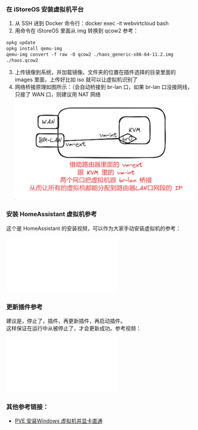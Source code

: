 ### 在 iStoreOS 安装虚拟机平台

1. 从 SSH 进到 Docker 命令行：docker exec -it webvirtcloud bash
2. 用命令在 iStoreOS 里面从 img 转换到  qcow2 参考：
```
opkg update
opkg install qemu-img
qemu-img convert -f raw -O qcow2 ./haos_generic-x86-64-11.2.img ./haos.qcow2
```
3. 上传镜像到系统，并加载镜像。文件夹的位置在插件选择的目录里面的 images 里面，上传好比如 iso 就可以让虚拟机识别了
4. 网络桥接原理如图所示：（会自动桥接到 br-lan 口，如果 br-lan 口没接网线，只接了 WAN 口，则建议用 NAT 网络
![网络桥接](./picture/webvirtcloud-net.png)


### 安装 HomeAssistant 虚拟机参考

这个是 HomeAssistant 的安装视频，可以作为大家手动安装虚拟机的参考：

<iframe src="//player.bilibili.com/player.html?aid=236949444&bvid=BV1Qe411o7Qt&cid=1358788868&p=1" scrolling="no" border="0" frameborder="no" framespacing="0" allowfullscreen="true"> </iframe>

### 更新插件参考

建议是，停止了，插件，再更新插件，再启动插件。  
这样保证在运行中从被停止了，才会更新成功。参考视频：  

<iframe src="//player.bilibili.com/player.html?aid=494608438&bvid=BV1NN411L7BU&cid=1363300025&p=1" scrolling="no" border="0" frameborder="no" framespacing="0" allowfullscreen="true"> </iframe>


### 其他参考链接：

* [PVE 安装Windows 虚拟机并显卡直通](https://3os.org/infrastructure/proxmox/windows-vm-configuration/)